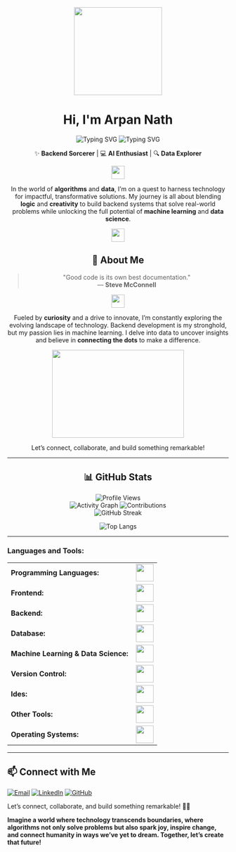 <div align="center">

<img src="https://media.giphy.com/media/ZqOGQO6ZMSqUYDHj0T/giphy.gif" width="200" height="200"/>

# Hi, I'm **Arpan Nath** 
![Typing SVG](https://readme-typing-svg.demolab.com?font=Fira+Code&color=F78A33&pause=500&size=26&width=1010&lines=AI+Whisperer+and+Backend+Maestro%2C+Turning+Data+into+Intelligence)
![Typing SVG](https://readme-typing-svg.demolab.com?font=Fira+Code&color=51F763&pause=800&duration=8000&width=730&lines=Architecting+Code%2C+Shaping+Digital+Futures%2C+One+API+at+a+Time)

✨ **Backend Sorcerer** | 💻 **AI Enthusiast** | 🔍 **Data Explorer**

<img src="https://img.icons8.com/ios-filled/50/FF5733/rocket.png" width="30" height="30"/>

In the world of **algorithms** and **data**, I’m on a quest to harness technology for impactful, transformative solutions. My journey is all about blending **logic** and **creativity** to build backend systems that solve real-world problems while unlocking the full potential of **machine learning** and **data science**.

<img src="https://img.icons8.com/ios-filled/50/007bff/settings.png" width="30" height="30"/>

</div>

<div align="center">

## 🚀 About Me

> "Good code is its own best documentation."  
> — **Steve McConnell**

<img src="https://img.icons8.com/ios-filled/50/28a745/programming.png" width="30" height="30"/>

Fueled by **curiosity** and a drive to innovate, I’m constantly exploring the evolving landscape of technology. Backend development is my stronghold, but my passion lies in machine learning. I delve into data to uncover insights and believe in **connecting the dots** to make a difference.


<img src="https://media.giphy.com/media/EauwThrXwq0EWngOcT/giphy.gif" width="300" height="200"/>

Let’s connect, collaborate, and build something remarkable!

</div>

---

<div align="center">

## 📊 GitHub Stats
![Profile Views](https://komarev.com/ghpvc/?username=arpsn123&color=brightgreen&style=flat-square)  
![Activity Graph](https://github-readme-activity-graph.vercel.app/graph?username=arpsn123&hide_border=true&days=32&theme=modern-lilac)
![Contributions](https://github-readme-stats.vercel.app/api?username=arpsn123&show_icons=true&theme=outrun)  
![GitHub Streak](https://nirzak-streak-stats.vercel.app?user=arpsn123&theme=outrun)

![Top Langs](https://github-readme-stats.vercel.app/api/top-langs/?username=arpsn123&hide_progress=true&theme=outrun)



</div>

---

<h3 align="left">Languages and Tools:</h3>
<table>
    <tr>
        <td style="font-weight: bold; padding-right: 10px; vertical-align: center; border: none;">Programming Languages:</td>
        <td><img height="40" src="https://skillicons.dev/icons?i=php,java,c,cpp,python,js,"/></td>
    </tr>
    <tr>
        <td style="font-weight: bold; padding-right: 10px; vertical-align: center;">Frontend:</td>
        <td><img height="40" src="https://skillicons.dev/icons?i=react,tailwind,bootstrap,html,css,js,ts,figma"/></td>
    </tr>
    <tr>
        <td style="font-weight: bold; padding-right: 10px; vertical-align: center;">Backend:</td>
        <td><img height="40" src="https://skillicons.dev/icons?i=laravel,symfony,nodejs,express,replit,sequelize,npm,yarn"/></td>
    </tr><tr>
        <td style="font-weight: bold; padding-right: 10px; vertical-align: center; border: none;">Database:</td>
        <td><img height="40" src="https://skillicons.dev/icons?i=mysql,postgresql,mongodb"/></td>
    </tr>
    <tr>
        <td style="font-weight: bold; padding-right: 10px; vertical-align: center; border: none;">Machine Learning & Data Science:</td>
        <td><img height="40" src="https://skillicons.dev/icons?i=pytorch,tensorflow,opencv,sklearn,heroku"/></td>
    </tr><tr>
        <td style="font-weight: bold; padding-right: 10px; vertical-align: center; border: none;">Version Control:</td>
        <td><img height="40" src="https://skillicons.dev/icons?i=git,gitlab,github,githubactions"/></td>
    </tr>
    <tr>
        <td style="font-weight: bold; padding-right: 10px; vertical-align: center; border: none;">Ides:</td>
        <td><img height="40" src="https://skillicons.dev/icons?i=vscode,replit,eclipse,visualstudio,sublime,pycharm,clion,idea,webstorm,atom"/></td>
    </tr>
    <tr>
        <td style="font-weight: bold; padding-right: 10px; vertical-align: center; border: none;">Other Tools:</td>
        <td><img height="40" src="https://skillicons.dev/icons?i=vite,postman,bash,powershell"/></td>
    </tr>
    <tr>
        <td style="font-weight: bold; padding-right: 10px; vertical-align: center; border: none;">Operating Systems:</td>
        <td><img height="40" src="https://skillicons.dev/icons?i=windows,ubuntu,debian,linux,kali,arch"/></td>
    </tr>
</table>

---

## 📫 Connect with Me

[![Email](https://img.shields.io/badge/Email-%23D14836.svg?style=for-the-badge&logo=gmail&logoColor=white)](mailto:arpan.nath1001@gmail.com)
[![LinkedIn](https://img.shields.io/badge/LinkedIn-%230A66C2.svg?style=for-the-badge&logo=linkedin&logoColor=white)](https://linkedin.com/in/arpan-nath)
[![GitHub](https://img.shields.io/badge/GitHub-%23181717.svg?style=for-the-badge&logo=github&logoColor=white)](https://github.com/arpsn123)

Let’s connect, collaborate, and build something remarkable! 🚀✨

**Imagine a world where technology transcends boundaries, where algorithms not only solve problems but also spark joy, inspire change, and connect humanity in ways we’ve yet to dream. Together, let’s create that future!**

</div>
